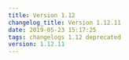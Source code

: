 ```yaml
---
title: Version 1.12
changelog_title: Version 1.12.11
date: 2019-05-23 15:17:25 
tags: changelogs 1.12 deprecated
version: 1.12.11
---
```

<script src="https://gist.github.com/spinnaker-release/add79934575d84ed525d231f71d84dd3.js"/>